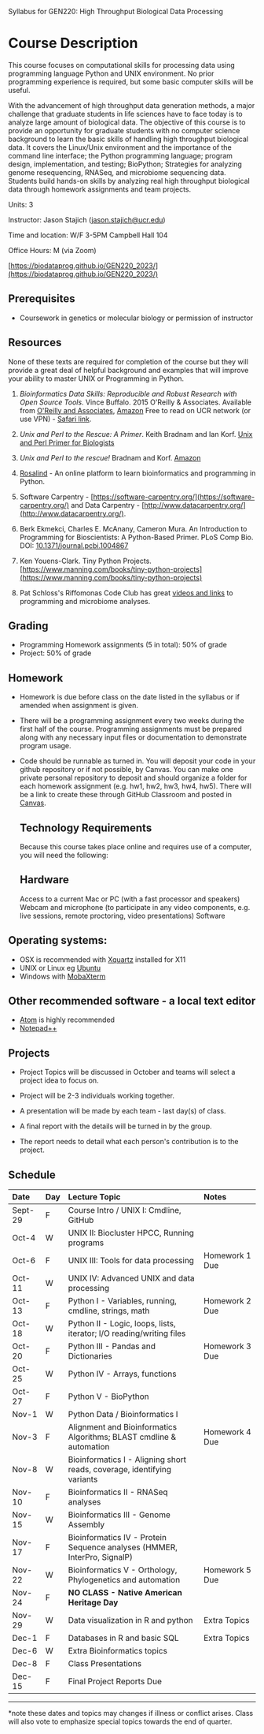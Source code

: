 Syllabus for GEN220: High Throughput Biological Data Processing

Course Description
==================

This course focuses on computational skills for processing data using
programming language Python and UNIX environment. No prior programming
experience is required, but some basic computer skills will be useful.

With the advancement of high throughput data generation methods, a
major challenge that graduate students in life sciences have to face
today is to analyze large amount of biological data. The objective of
this course is to provide an opportunity for graduate students with no
computer science background to learn the basic skills of handling high
throughput biological data. It covers the Linux/Unix environment and
the importance of the command line interface; the Python programming
language; program design, implementation, and testing; BioPython;
Strategies for analyzing genome resequencing, RNASeq, and microbiome sequencing data.
Students build hands-on skills by analyzing real high throughput
biological data through homework assignments and team projects.

Units: 3

Instructor: Jason Stajich (jason.stajich@ucr.edu)

Time and location: W/F 3-5PM  Campbell Hall 104

Office Hours: M (via Zoom)

[https://biodataprog.github.io/GEN220_2023/](https://biodataprog.github.io/GEN220_2023/)

Prerequisites
-------------

* Coursework in genetics or molecular biology or permission of instructor

Resources
---------

None of these texts are required for completion of the course but they
will provide a great deal of helpful background and examples that will
improve your ability to master UNIX or Programming in Python.

   1. _Bioinformatics Data Skills: Reproducible and Robust Research
      with Open Source Tools_. Vince Buffalo. 2015 O'Reilly &
      Associates. Available from [O'Reilly and Associates](http://shop.oreilly.com/product/0636920030157.do),
      [Amazon](http://amazon.com/Bioinformatics-Data-Skills-Reproducible-Research/dp/1449367372)
      Free to read on UCR network (or use VPN) - [Safari link](https://www.oreilly.com/library/view/bioinformatics-data-skills/9781449367480/).

   2. _Unix and Perl to the Rescue: A Primer_. Keith Bradnam and Ian
      Korf. [Unix and Perl Primer for Biologists](http://korflab.ucdavis.edu/unix_and_Perl/)

   3. _Unix and Perl to the rescue!_ Bradnam and
      Korf. [Amazon](https://www.amazon.com/gp/product/0521169828?tag=keithbradnamc-20)

   4. [Rosalind](http://rosalind.info/problems/locations/) - An online platform to learn bioinformatics and programming in Python.

   5. Software Carpentry -
      [https://software-carpentry.org/](https://software-carpentry.org/)
      and Data Carpentry - [http://www.datacarpentry.org/](http://www.datacarpentry.org/).

   6. Berk Ekmekci, Charles E. McAnany, Cameron Mura. An Introduction to Programming for Bioscientists: A Python-Based Primer. PLoS Comp Bio. DOI: [10.1371/journal.pcbi.1004867](https://doi.org/10.1371/journal.pcbi.1004867)

   7. Ken Youens-Clark. Tiny Python Projects. [https://www.manning.com/books/tiny-python-projects](https://www.manning.com/books/tiny-python-projects)

   8. Pat Schloss's Riffomonas Code Club has great [videos and links](https://riffomonas.org/code_club/) to programming and microbiome analyses.

Grading
-------

* Programming Homework assignments (5 in total): 50% of grade
* Project: 50% of grade

Homework
--------

* Homework is due before class on the date listed in the syllabus or if amended when assignment is given.

* There will be a programming assignment every two weeks during the first half of the course.
  Programming assignments must be prepared along with any necessary input files or documentation to demonstrate program usage.

* Code should be runnable as turned in. You will deposit your code in
  your github repository or if not possible, by Canvas. You can make
  one private personal repository to deposit and should organize a
  folder for each homework assignment (e.g. hw1, hw2, hw3, hw4, hw5). There will be a link to create these through GitHub Classroom and posted in [Canvas](https://elearn.ucr.edu/courses/104848/assignments/syllabus).

  Technology Requirements
  -----------------------
  Because this course takes place online and requires use of a computer, you will need the following:

  ## Hardware

  Access to a current Mac or PC (with a fast processor and speakers)
  Webcam and microphone (to participate in any video components, e.g. live sessions, remote proctoring, video presentations)
  Software

## Operating systems:
  * OSX is recommended with [Xquartz](https://www.xquartz.org/) installed for X11
  * UNIX or Linux eg [Ubuntu](https://ubuntu.com/)
  * Windows with [MobaXterm](https://mobaxterm.mobatek.net/)

## Other recommended software - a local text editor
 * [Atom](https://atom.io/) is highly recommended
* [Notepad++](https://notepad-plus-plus.org/downloads/)

Projects
--------

* Project Topics will be discussed in October and teams will select a project idea to focus on.

* Project will be 2-3 individuals working together.

* A presentation will be made by each team - last day(s) of class.

* A final report with the details will be turned in by the group.

* The report needs to detail what each person's contribution is to the
  project.

Schedule
--------

| Date	| Day |	Lecture Topic	|	Notes
| :------ | :---- | :---------------------- | :------------ |
| Sept-29 |	F	|	Course Intro / UNIX I: Cmdline, GitHub	|	|
| Oct-4	|	W	|	UNIX II: Biocluster HPCC, Running programs |	|
| Oct-6	|	F	|	UNIX III: Tools for data processing	| Homework 1 Due  |
| Oct-11	|	W	|	UNIX IV: Advanced UNIX and data processing	|	|
| Oct-13	|	F	|	Python I - Variables, running, cmdline, strings, math	| Homework 2 Due  |
| Oct-18	|	W	|	Python II - Logic, loops, lists, iterator; I/O reading/writing files	|	 |
| Oct-20	|	F	|	Python III - Pandas and Dictionaries	|  Homework 3 Due  |
| Oct-25	|	W	|	Python IV -  Arrays, functions  |	|
| Oct-27	|	F	|	Python V - BioPython | 	|
| Nov-1	|	W	|	Python Data / Bioinformatics I	| |
| Nov-3	|	F	|	Alignment and Bioinformatics Algorithms; BLAST cmdline & automation	| Homework 4 Due |
| Nov-8	|	W	|	Bioinformatics I - Aligning short reads, coverage, identifying variants	|	|
| Nov-10 |	F	|	Bioinformatics II - RNASeq analyses	|	|
| Nov-15	|	W	|	Bioinformatics III - Genome Assembly	|  |
| Nov-17 |	F |	Bioinformatics IV - Protein Sequence analyses (HMMER, InterPro, SignalP)  |	|
| Nov-22 |	W |	Bioinformatics V - Orthology, Phylogenetics and automation | Homework 5 Due 	|
| Nov-24	|	F	|  **NO CLASS - Native American Heritage Day**  |	|
| Nov-29 |	W |	Data visualization in R and python | Extra Topics	|
| Dec-1 |	F |	Databases in R and basic SQL | Extra Topics	|
| Dec-6	|	W |   Extra Bioinformatics topics | 	|
| Dec-8	|	F |  Class Presentations |		|
| Dec-15 | F | Final Project Reports Due | |
----------

*note these dates and topics may changes if illness or conflict arises. Class will also vote to emphasize special topics towards the end of quarter.